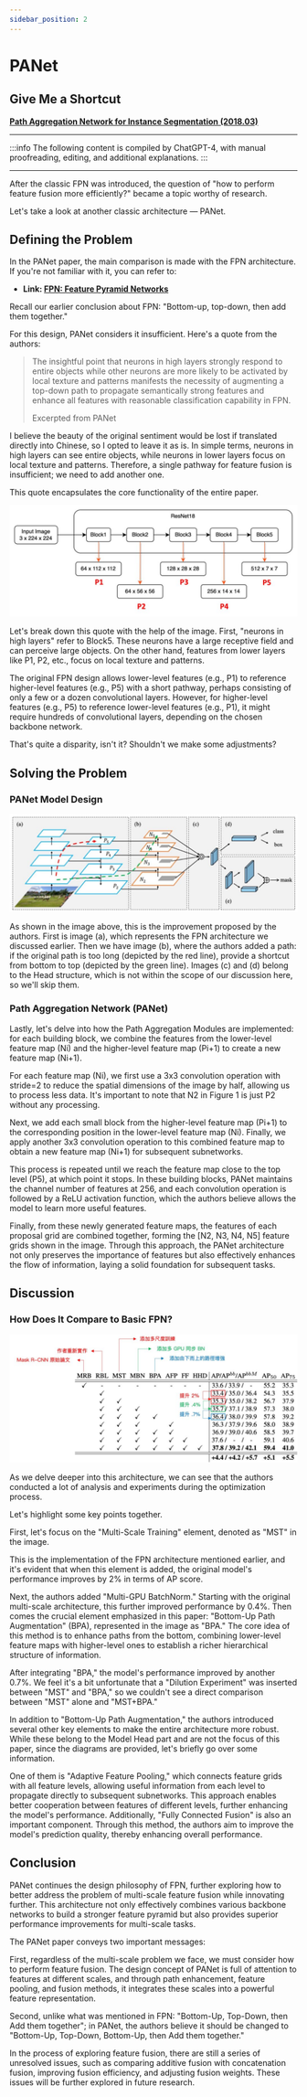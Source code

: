 ```yaml
---
sidebar_position: 2
---
```


# PANet

## Give Me a Shortcut

**[Path Aggregation Network for Instance Segmentation (2018.03)](https://arxiv.org/abs/1803.01534v4)**

---

:::info
The following content is compiled by ChatGPT-4, with manual proofreading, editing, and additional explanations.
:::

---

After the classic FPN was introduced, the question of "how to perform feature fusion more efficiently?" became a topic worthy of research.

Let's take a look at another classic architecture — PANet.

## Defining the Problem

In the PANet paper, the main comparison is made with the FPN architecture. If you're not familiar with it, you can refer to:

- **Link: [FPN: Feature Pyramid Networks](./fpn)**

Recall our earlier conclusion about FPN: "Bottom-up, top-down, then add them together."

For this design, PANet considers it insufficient. Here's a quote from the authors:

>The insightful point that neurons in high layers strongly respond to entire objects while other neurons are more likely to be activated by local texture and patterns manifests the necessity of augmenting a top-down path to propagate semantically strong features and enhance all features with reasonable classification capability in FPN.
>
> Excerpted from PANet

I believe the beauty of the original sentiment would be lost if translated directly into Chinese, so I opted to leave it as is. In simple terms, neurons in high layers can see entire objects, while neurons in lower layers focus on local texture and patterns. Therefore, a single pathway for feature fusion is insufficient; we need to add another one.

This quote encapsulates the core functionality of the entire paper.

![panet_1](./resources/fpn_2.jpg)

Let's break down this quote with the help of the image. First, "neurons in high layers" refer to Block5. These neurons have a large receptive field and can perceive large objects. On the other hand, features from lower layers like P1, P2, etc., focus on local texture and patterns.

The original FPN design allows lower-level features (e.g., P1) to reference higher-level features (e.g., P5) with a short pathway, perhaps consisting of only a few or a dozen convolutional layers. However, for higher-level features (e.g., P5) to reference lower-level features (e.g., P1), it might require hundreds of convolutional layers, depending on the chosen backbone network.

That's quite a disparity, isn't it? Shouldn't we make some adjustments?

## Solving the Problem

### PANet Model Design

![panet_2](./resources/panet_2.jpg)

As shown in the image above, this is the improvement proposed by the authors. First is image (a), which represents the FPN architecture we discussed earlier. Then we have image (b), where the authors added a path: if the original path is too long (depicted by the red line), provide a shortcut from bottom to top (depicted by the green line). Images (c) and (d) belong to the Head structure, which is not within the scope of our discussion here, so we'll skip them.

### Path Aggregation Network (PANet)

Lastly, let's delve into how the Path Aggregation Modules are implemented: for each building block, we combine the features from the lower-level feature map (Ni) and the higher-level feature map (Pi+1) to create a new feature map (Ni+1).

For each feature map (Ni), we first use a 3x3 convolution operation with stride=2 to reduce the spatial dimensions of the image by half, allowing us to process less data. It's important to note that N2 in Figure 1 is just P2 without any processing.

Next, we add each small block from the higher-level feature map (Pi+1) to the corresponding position in the lower-level feature map (Ni). Finally, we apply another 3x3 convolution operation to this combined feature map to obtain a new feature map (Ni+1) for subsequent subnetworks.

This process is repeated until we reach the feature map close to the top level (P5), at which point it stops. In these building blocks, PANet maintains the channel number of features at 256, and each convolution operation is followed by a ReLU activation function, which the authors believe allows the model to learn more useful features.

Finally, from these newly generated feature maps, the features of each proposal grid are combined together, forming the [N2, N3, N4, N5] feature grids shown in the image. Through this approach, the PANet architecture not only preserves the importance of features but also effectively enhances the flow of information, laying a solid foundation for subsequent tasks.

## Discussion

### How Does It Compare to Basic FPN?

![panet_3](./resources/panet_3.jpg)

As we delve deeper into this architecture, we can see that the authors conducted a lot of analysis and experiments during the optimization process.

Let's highlight some key points together.

First, let's focus on the "Multi-Scale Training" element, denoted as "MST" in the image.

This is the implementation of the FPN architecture mentioned earlier, and it's evident that when this element is added, the original model's performance improves by 2% in terms of AP score.

Next, the authors added "Multi-GPU BatchNorm." Starting with the original multi-scale architecture, this further improved performance by 0.4%. Then comes the crucial element emphasized in this paper: "Bottom-Up Path Augmentation" (BPA), represented in the image as "BPA." The core idea of this method is to enhance paths from the bottom, combining lower-level feature maps with higher-level ones to establish a richer hierarchical structure of information.

After integrating "BPA," the model's performance improved by another 0.7%. We feel it's a bit unfortunate that a "Dilution Experiment" was inserted between "MST" and "BPA," so we couldn't see a direct comparison between "MST" alone and "MST+BPA."

In addition to "Bottom-Up Path Augmentation," the authors introduced several other key elements to make the entire architecture more robust. While these belong to the Model Head part and are not the focus of this paper, since the diagrams are provided, let's briefly go over some information.

One of them is "Adaptive Feature Pooling," which connects feature grids with all feature levels, allowing useful information from each level to propagate directly to subsequent subnetworks. This approach enables better cooperation between features of different levels, further enhancing the model's performance. Additionally, "Fully Connected Fusion" is also an important component. Through this method, the authors aim to improve the model's prediction quality, thereby enhancing overall performance.

## Conclusion

PANet continues the design philosophy of FPN, further exploring how to better address the problem of multi-scale feature fusion while innovating further. This architecture not only effectively combines various backbone networks to build a stronger feature pyramid but also provides superior performance improvements for multi-scale tasks.

The PANet paper conveys two important messages:

First, regardless of the multi-scale problem we face, we must consider how to perform feature fusion. The design concept of PANet is full of attention to features at different scales, and through path enhancement, feature pooling, and fusion methods, it integrates these scales into a powerful feature representation.

Second, unlike what was mentioned in FPN: "Bottom-Up, Top-Down, then Add them together"; in PANet, the authors believe it should be changed to "Bottom-Up, Top-Down, Bottom-Up, then Add them together."

In the process of exploring feature fusion, there are still a series of unresolved issues, such as comparing additive fusion with concatenation fusion, improving fusion efficiency, and adjusting fusion weights. These issues will be further explored in future research.
